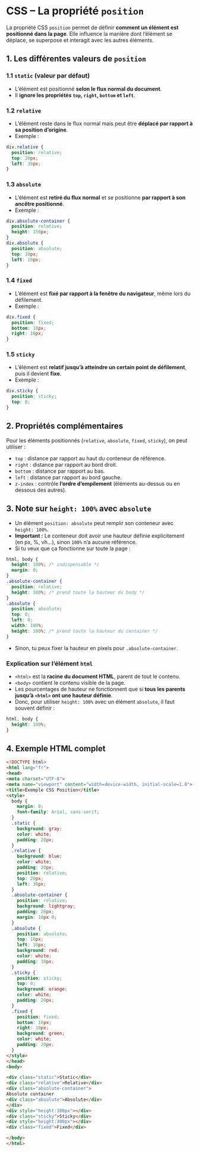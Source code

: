 # CSS – La propriété `position`

La propriété CSS `position` permet de définir **comment un élément est positionné dans la page**. Elle influence la manière dont l’élément se déplace, se superpose et interagit avec les autres éléments.

## 1. Les différentes valeurs de `position`

### 1.1 `static` (valeur par défaut)
- L’élément est positionné **selon le flux normal du document**.
- Il **ignore les propriétés `top`, `right`, `bottom` et `left`**.

### 1.2 `relative`
- L’élément reste dans le flux normal mais peut être **déplacé par rapport à sa position d’origine**.
- Exemple :
```css
div.relative {
  position: relative;
  top: 20px;
  left: 30px;
}
```

### 1.3 `absolute`
- L’élément est **retiré du flux normal** et se positionne **par rapport à son ancêtre positionné**.
- Exemple :
```css
div.absolute-container {
  position: relative;
  height: 150px;
}
div.absolute {
  position: absolute;
  top: 10px;
  left: 10px;
}
```

### 1.4 `fixed`
- L’élément est **fixé par rapport à la fenêtre du navigateur**, même lors du défilement.
- Exemple :
```css
div.fixed {
  position: fixed;
  bottom: 10px;
  right: 10px;
}
```

### 1.5 `sticky`
- L’élément est **relatif jusqu’à atteindre un certain point de défilement**, puis il devient **fixe**.
- Exemple :
```css
div.sticky {
  position: sticky;
  top: 0;
}
```

## 2. Propriétés complémentaires

Pour les éléments positionnés (`relative`, `absolute`, `fixed`, `sticky`), on peut utiliser :

- `top` : distance par rapport au haut du conteneur de référence.
- `right` : distance par rapport au bord droit.
- `bottom` : distance par rapport au bas.
- `left` : distance par rapport au bord gauche.
- `z-index` : contrôle **l’ordre d’empilement** (éléments au-dessus ou en dessous des autres).

## 3. Note sur `height: 100%` avec `absolute`

- Un élément `position: absolute` peut remplir son conteneur avec `height: 100%`.  
- **Important :** Le conteneur doit avoir une hauteur définie explicitement (en px, %, vh…), sinon `100%` n’a aucune référence.  
- Si tu veux que ça fonctionne sur toute la page :

```css
html, body {
  height: 100%; /* indispensable */
  margin: 0;
}
.absolute-container {
  position: relative;
  height: 100%; /* prend toute la hauteur du body */
}
.absolute {
  position: absolute;
  top: 0;
  left: 0;
  width: 100%;
  height: 100%; /* prend toute la hauteur du container */
}
```

- Sinon, tu peux fixer la hauteur en pixels pour `.absolute-container`.

### Explication sur l’élément `html`
- `<html>` est la **racine du document HTML**, parent de tout le contenu.  
- `<body>` contient le contenu visible de la page.  
- Les pourcentages de hauteur ne fonctionnent que si **tous les parents jusqu’à `<html>` ont une hauteur définie**.  
- Donc, pour utiliser `height: 100%` avec un élément `absolute`, il faut souvent définir :

```css
html, body {
  height: 100%;
}
```

## 4. Exemple HTML complet
```html
<!DOCTYPE html>
<html lang="fr">
<head>
<meta charset="UTF-8">
<meta name="viewport" content="width=device-width, initial-scale=1.0">
<title>Exemple CSS Position</title>
<style>
  body {
    margin: 0;
    font-family: Arial, sans-serif;
  }
  .static {
    background: gray;
    color: white;
    padding: 20px;
  }
  .relative {
    background: blue;
    color: white;
    padding: 20px;
    position: relative;
    top: 20px;
    left: 30px;
  }
  .absolute-container {
    position: relative;
    background: lightgray;
    padding: 20px;
    margin: 10px 0;
  }
  .absolute {
    position: absolute;
    top: 10px;
    left: 10px;
    background: red;
    color: white;
    padding: 10px;
  }
  .sticky {
    position: sticky;
    top: 0;
    background: orange;
    color: white;
    padding: 20px;
  }
  .fixed {
    position: fixed;
    bottom: 10px;
    right: 10px;
    background: green;
    color: white;
    padding: 20px;
  }
</style>
</head>
<body>

<div class="static">Static</div>
<div class="relative">Relative</div>
<div class="absolute-container">
Absolute container
<div class="absolute">Absolute</div>
</div>
<div style="height:300px"></div>
<div class="sticky">Sticky</div>
<div style="height:300px"></div>
<div class="fixed">Fixed</div>

</body>
</html>
```
